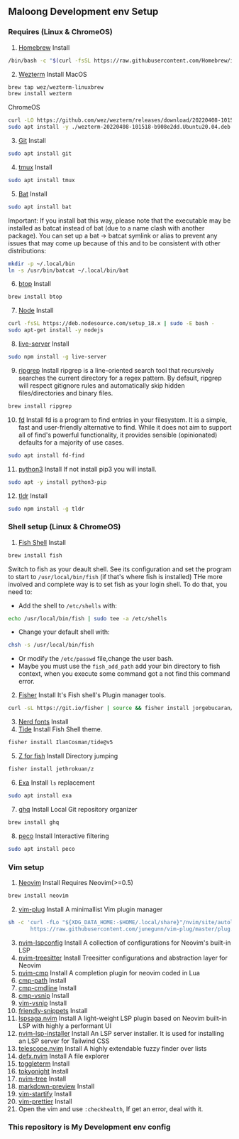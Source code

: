 ## Maloong Development env Setup
### Requires (Linux & ChromeOS)

1. [Homebrew](https://brew.sh) Install
```bash
/bin/bash -c "$(curl -fsSL https://raw.githubusercontent.com/Homebrew/install/HEAD/install.sh)"
```
2. [Wezterm](https://github.com/wez/wezterm) Install
MacOS
```bash
brew tap wez/wezterm-linuxbrew
brew install wezterm
```
ChromeOS
```bash
curl -LO https://github.com/wez/wezterm/releases/download/20220408-101518-b908e2dd/wezterm-20220408-101518-b908e2dd.Ubuntu20.04.deb
sudo apt install -y ./wezterm-20220408-101518-b908e2dd.Ubuntu20.04.deb
```
3. [Git](https://git-scm.com/) Install
```bash
sudo apt install git
```
4. [tmux](https://github.com/tmux/tmux) Install
```bash
sudo apt install tmux
```
5. [Bat](https://github.com/sharkdp/bat) Install
```bash
sudo apt install bat
```
Important: If you install bat this way, please note that the executable may be installed as batcat instead of bat (due to a name clash with another package). You can set up a bat -> batcat symlink or alias to prevent any issues that may come up because of this and to be consistent with other distributions:
```bash
mkdir -p ~/.local/bin
ln -s /usr/bin/batcat ~/.local/bin/bat
```
6. [btop](https://github.com/aristocratos/btop) Install
```bash
brew install btop
```
7. [Node](https://github.com/nodesource/distributions#debinstall) Install
```bash
curl -fsSL https://deb.nodesource.com/setup_18.x | sudo -E bash -
sudo apt-get install -y nodejs
```
8. [live-server](https://www.npmjs.com/package/live-server) Install
```bash
sudo npm install -g live-server
```
9. [ripgrep](https://github.com/BurntSushi/ripgrep) Install
ripgrep is a line-oriented search tool that recursively searches the current directory for a regex pattern. By default, ripgrep will respect gitignore rules and automatically skip hidden files/directories and binary files.
```bash
brew install ripgrep
```
10. [fd](https://github.com/sharkdp/fd) Install
fd is a program to find entries in your filesystem. It is a simple, fast and user-friendly alternative to find. While it does not aim to support all of find's powerful functionality, it provides sensible (opinionated) defaults for a majority of use cases.
```bash
sudo apt install fd-find
```
11. [python3](https://www.python.org/) Install
If not install pip3 you will install.
```bash
sudo apt -y install python3-pip
```
12. [tldr](https://www.npmjs.com/package/tldr) Install
```bash
sudo npm install -g tldr
```

### Shell setup (Linux & ChromeOS)

1. [Fish Shell](https://fishshell.com/) Install
```bash
brew install fish
```
Switch to fish as your deault shell.
See its configuration and set the program to start to `/usr/local/bin/fish` (if that's where fish is installed)
THe more involved and complete way is to set fish as your login shell. To do that, you need to:
* Add the shell to `/etc/shells` with:
```bash
echo /usr/local/bin/fish | sudo tee -a /etc/shells
```
* Change your default shell with:
```bash
chsh -s /usr/local/bin/fish
```
* Or modify the `/etc/passwd` file,change the user bash.
* Maybe you must use the `fish_add_path` add your bin directory to fish context, when you execute some command got a not find this command error.
2. [Fisher](https://github.com/jorgebucaran/fisher) Install
It's Fish shell's Plugin manager tools.
```bash
curl -sL https://git.io/fisher | source && fisher install jorgebucaran/fisher
```
3. [Nerd fonts](https://github.com/ryanoasis/nerd-fonts) Install
4. [Tide](https://github.com/IlanCosman/tide) Install
Fish Shell theme.
```bash
fisher install IlanCosman/tide@v5
```
5. [Z for fish](https://github.com/jethrokuan/z) Install
Directory jumping
```bash
fisher install jethrokuan/z
```
6. [Exa](https://the.exa.website/) Install
`ls` replacement
```bash
sudo apt install exa
```
7. [ghq](https://github.com/x-motemen/ghq) Install
Local Git repository organizer
```bash
brew install ghq
```
8. [peco](https://github.com/peco/peco) Install
Interactive filtering
```bash
sudo apt install peco
```

### Vim setup

1. [Neovim](https://neovim.io/) Install
Requires Neovim(>=0.5)
```bash
brew install neovim
```
2. [vim-plug](https://github.com/junegunn/vim-plug) Install
A minimallist Vim plugin manager
```bash
sh -c 'curl -fLo "${XDG_DATA_HOME:-$HOME/.local/share}"/nvim/site/autoload/plug.vim --create-dirs \
       https://raw.githubusercontent.com/junegunn/vim-plug/master/plug.vim'
```
3. [nvim-lspconfig](https://github.com/neovim/nvim-lspconfig) Install 
A collection of configurations for Neovim's built-in LSP
4. [nvim-treesitter](https://github.com/nvim-treesitter/nvim-treesitter) Install 
Treesitter configurations and abstraction layer for Neovim
5. [nvim-cmp](https://github.com/hrsh7th/nvim-cmp) Install
A completion plugin for neovim coded in Lua
6. [cmp-path](https://github.com/hrsh7th/cmp-path) Install
7. [cmp-cmdline](https://github.com/hrsh7th/cmp-cmdline) Install
8. [cmp-vsnip](https://github.com/hrsh7th/cmp-vsnip) Install
9. [vim-vsnip](https://github.com/hrsh7th/vim-vsnip) Install
10. [friendly-snippets](https://github.com/rafamadriz/friendly-snippets) Install
11. [lspsaga.nvim](https://github.com/tami5/lspsaga.nvim) Install 
A light-weight LSP plugin based on Neovim built-in LSP with highly a performant UI
12. [nvim-lsp-installer](https://github.com/williamboman/nvim-lsp-installer) Install
An LSP server installer. It is used for installing an LSP server for Tailwind CSS
13. [telescope.nvim](https://github.com/nvim-telescope/telescope.nvim) Install 
A highly extendable fuzzy finder over lists
14. [defx.nvim](https://github.com/Shougo/defx.nvim) Install 
A file explorer
15. [toggleterm](https://github.com/akinsho/toggleterm.nvim) Install
16. [tokyonight](https://github.com/folke/tokyonight.nvim) Install
17. [nvim-tree](https://github.com/kyazdani42/nvim-tree.lua) Install
18. [markdown-preview](https://github.com/iamcco/markdown-preview.nvim) Install
19. [vim-startify](https://github.com/mhinz/vim-startify) Install
20. [vim-prettier](https://github.com/prettier/vim-prettier) Install
21. Open the vim and use `:checkhealth`, If get an error, deal with it.

### This repository is My Development env config

